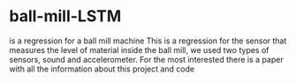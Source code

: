 # ball-mill-LSTM
is a regression for a ball mill machine 
This is a regression for the sensor that measures the level 
of material inside the ball mill, we used two types of sensors, 
sound and accelerometer.
For the most interested there is a paper with all the information about this project and code
